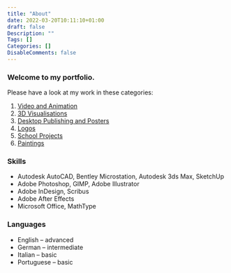 ```yaml
---
title: "About"
date: 2022-03-20T10:11:10+01:00
draft: false
Description: ""
Tags: []
Categories: []
DisableComments: false
---
```


### Welcome to my portfolio.

Please have a look at my work in these categories:

1. [Video and Animation](/portfolio/#videoandanimation)
2. [3D Visualisations](/portfolio/#3dvisualisations)
3. [Desktop Publishing and Posters](/portfolio/#desktoppublishingandposters)
4. [Logos](/portfolio/#logos)
5. [School Projects](/portfolio/#schoolprojects)
6. [Paintings](/portfolio/#paintings)


### Skills
* Autodesk AutoCAD, Bentley Microstation, Autodesk 3ds Max, SketchUp
* Adobe Photoshop, GIMP, Adobe Illustrator
* Adobe InDesign, Scribus
* Adobe After Effects 
* Microsoft Office, MathType
### Languages
* English – advanced
* German – intermediate
* Italian – basic
* Portuguese – basic